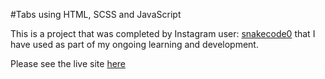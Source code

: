 #Tabs using HTML, SCSS and JavaScript

This is a project that was completed by Instagram user: [snakecode0](https://www.instagram.com/reel/DGA6LyDilWo/?igsh=MXVmcnlvbm8wNnloMg==) that I have used as part of my ongoing learning and development.

Please see the live site [here](https://andrewh1188.github.io/Tabs-HTML-JS-SCSS/)